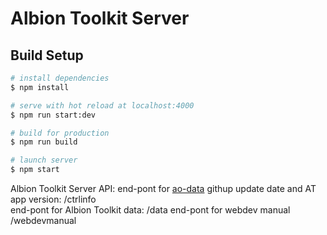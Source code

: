 # Albion Toolkit Server

## Build Setup

``` bash
# install dependencies
$ npm install

# serve with hot reload at localhost:4000
$ npm run start:dev

# build for production
$ npm run build

# launch server
$ npm start
```
Albion Toolkit Server API:
end-pont for [ao-data](https://github.com/ao-data/ao-bin-dumps) githup update date and AT app version:
/ctrlinfo  
end-pont for Albion Toolkit data:
/data
end-pont for webdev manual
/webdevmanual

